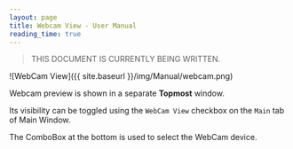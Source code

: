 ```yaml
---
layout: page
title: Webcam View - User Manual
reading_time: true
---
```


> THIS DOCUMENT IS CURRENTLY BEING WRITTEN.

![WebCam View]({{ site.baseurl }}/img/Manual/webcam.png)

Webcam preview is shown in a separate **Topmost** window.

Its visibility can be toggled using the `WebCam View` checkbox on the `Main` tab of Main Window.

The ComboBox at the bottom is used to select the WebCam device.